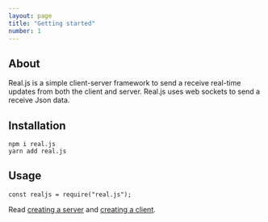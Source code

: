 ```yaml
---
layout: page
title: "Getting started"
number: 1
---
```


## About

Real.js is a simple client-server framework to send a receive real-time updates from both the client and server. Real.js uses web sockets to send a receive Json data.

## Installation

`npm i real.js`  
`yarn add real.js`

## Usage

```
const realjs = require("real.js");
```

Read [creating a server]({{site.baseurl}}/doc_pages/server/server.html) and [creating a client]({{site.baseurl}}/doc_pages/client/client.html).
